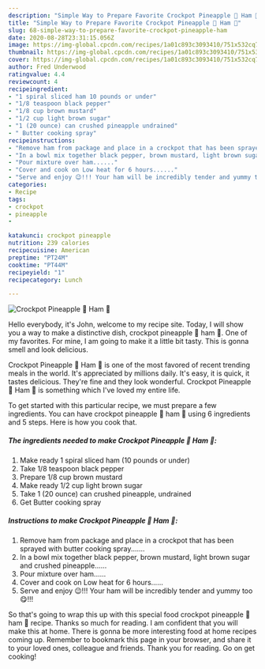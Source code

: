```yaml
---
description: "Simple Way to Prepare Favorite Crockpot Pineapple 🍍 Ham 🐖"
title: "Simple Way to Prepare Favorite Crockpot Pineapple 🍍 Ham 🐖"
slug: 68-simple-way-to-prepare-favorite-crockpot-pineapple-ham
date: 2020-08-28T23:31:15.056Z
image: https://img-global.cpcdn.com/recipes/1a01c893c3093410/751x532cq70/crockpot-pineapple-🍍-ham-🐖-recipe-main-photo.jpg
thumbnail: https://img-global.cpcdn.com/recipes/1a01c893c3093410/751x532cq70/crockpot-pineapple-🍍-ham-🐖-recipe-main-photo.jpg
cover: https://img-global.cpcdn.com/recipes/1a01c893c3093410/751x532cq70/crockpot-pineapple-🍍-ham-🐖-recipe-main-photo.jpg
author: Fred Underwood
ratingvalue: 4.4
reviewcount: 4
recipeingredient:
- "1 spiral sliced ham 10 pounds or under"
- "1/8 teaspoon black pepper"
- "1/8 cup brown mustard"
- "1/2 cup light brown sugar"
- "1 (20 ounce) can crushed pineapple undrained"
- " Butter cooking spray"
recipeinstructions:
- "Remove ham from package and place in a crockpot that has been sprayed with butter cooking spray......."
- "In a bowl mix together black pepper, brown mustard, light brown sugar and crushed pineapple......"
- "Pour mixture over ham......"
- "Cover and cook on Low heat for 6 hours......"
- "Serve and enjoy 😉!!! Your ham will be incredibly tender and yummy too 😋!!!"
categories:
- Recipe
tags:
- crockpot
- pineapple
- 

katakunci: crockpot pineapple  
nutrition: 239 calories
recipecuisine: American
preptime: "PT24M"
cooktime: "PT44M"
recipeyield: "1"
recipecategory: Lunch

---
```



![Crockpot Pineapple 🍍 Ham 🐖](https://img-global.cpcdn.com/recipes/1a01c893c3093410/751x532cq70/crockpot-pineapple-🍍-ham-🐖-recipe-main-photo.jpg)

Hello everybody, it's John, welcome to my recipe site. Today, I will show you a way to make a distinctive dish, crockpot pineapple 🍍 ham 🐖. One of my favorites. For mine, I am going to make it a little bit tasty. This is gonna smell and look delicious.

Crockpot Pineapple 🍍 Ham 🐖 is one of the most favored of recent trending meals in the world. It's appreciated by millions daily. It's easy, it is quick, it tastes delicious. They're fine and they look wonderful. Crockpot Pineapple 🍍 Ham 🐖 is something which I've loved my entire life.




To get started with this particular recipe, we must prepare a few ingredients. You can have crockpot pineapple 🍍 ham 🐖 using 6 ingredients and 5 steps. Here is how you cook that.

##### The ingredients needed to make Crockpot Pineapple 🍍 Ham 🐖:

1. Make ready 1 spiral sliced ham (10 pounds or under)
1. Take 1/8 teaspoon black pepper
1. Prepare 1/8 cup brown mustard
1. Make ready 1/2 cup light brown sugar
1. Take 1 (20 ounce) can crushed pineapple, undrained
1. Get  Butter cooking spray




##### Instructions to make Crockpot Pineapple 🍍 Ham 🐖:

1. Remove ham from package and place in a crockpot that has been sprayed with butter cooking spray.......
1. In a bowl mix together black pepper, brown mustard, light brown sugar and crushed pineapple......
1. Pour mixture over ham......
1. Cover and cook on Low heat for 6 hours......
1. Serve and enjoy 😉!!! Your ham will be incredibly tender and yummy too 😋!!!




So that's going to wrap this up with this special food crockpot pineapple 🍍 ham 🐖 recipe. Thanks so much for reading. I am confident that you will make this at home. There is gonna be more interesting food at home recipes coming up. Remember to bookmark this page in your browser, and share it to your loved ones, colleague and friends. Thank you for reading. Go on get cooking!
